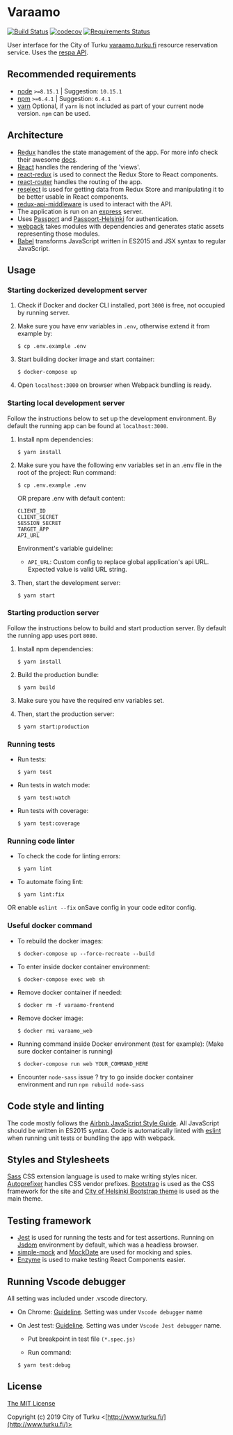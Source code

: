 Varaamo
=======

[![Build Status](https://travis-ci.com/digipointtku/varaamoTku.svg?branch=master)](https://travis-ci.com/digipointtku/varaamoTku)
[![codecov](https://codecov.io/gh/digipointtku/varaamoTku/branch/master/graph/badge.svg)](https://codecov.io/gh/digipointtku/varaamoTku)
[![Requirements Status](https://requires.io/github/digipointtku/varaamoTku/requirements.svg?branch=master)](https://requires.io/github/digipointtku/varaamoTku/requirements/?branch=master)

User interface for the City of Turku [varaamo.turku.fi](https://varaamo.turku.fi/) resource reservation service. Uses the [respa API](http://api.hel.fi/respa/v1/).

Recommended requirements
------------

- [node](http://nodejs.org/) `>=8.15.1` | Suggestion: `10.15.1`
- [npm](https://www.npmjs.com/) `>=6.4.1` | Suggestion: `6.4.1`
- [yarn](https://yarnpkg.com/) Optional, if `yarn` is not included as part of your current node version. `npm` can be used.

Architecture
------------

- [Redux](https://github.com/reactjs/redux) handles the state management of the app. For more info check their awesome [docs](http://redux.js.org/).
- [React](https://facebook.github.io/react/) handles the rendering of the 'views'.
- [react-redux](https://github.com/reactjs/react-redux) is used to connect the Redux Store to React components.
- [react-router](https://github.com/ReactTraining/react-router) handles the routing of the app.
- [reselect](https://github.com/reactjs/reselect) is used for getting data from Redux Store and manipulating it to be better usable in React components.
- [redux-api-middleware](https://github.com/agraboso/redux-api-middleware) is used to interact with the API.
- The application is run on an [express](http://expressjs.com/) server.
- Uses [Passport](https://github.com/jaredhanson/passport) and [Passport-Helsinki](https://github.com/City-of-Helsinki/passport-helsinki) for authentication.
- [webpack](https://webpack.github.io/) takes modules with dependencies and generates static assets representing those modules.
- [Babel](https://babeljs.io/) transforms JavaScript written in ES2015 and JSX syntax to regular JavaScript.

Usage
-----

### Starting dockerized development server

1. Check if Docker and docker CLI installed, port `3000` is free, not occupied by running server.

2. Make sure you have env variables in `.env`, otherwise extend it from example by:
    ```
    $ cp .env.example .env
    ```
3. Start building docker image and start container:
    ```
    $ docker-compose up
    ```
4. Open `localhost:3000` on browser when Webpack bundling is ready.

### Starting local development server

Follow the instructions below to set up the development environment.
By default the running app can be found at `localhost:3000`.

1. Install npm dependencies:

    ```
    $ yarn install
    ```

2. Make sure you have the following env variables set in an .env file in the root of the project:
    Run command:
    ```
    $ cp .env.example .env
    ```

    OR prepare .env with default content:

    ```
    CLIENT_ID
    CLIENT_SECRET
    SESSION_SECRET
    TARGET_APP
    API_URL
    ```

    Environment's variable guideline:

    - `API_URL`:
      Custom config to replace global application's api URL. Expected value is valid URL string.


3. Then, start the development server:

    ```
    $ yarn start
    ```

### Starting production server

Follow the instructions below to build and start production server.
By default the running app uses port `8080`.

1. Install npm dependencies:

    ```
    $ yarn install
    ```

2. Build the production bundle:

    ```
    $ yarn build
    ```

3. Make sure you have the required env variables set.

4. Then, start the production server:

    ```
    $ yarn start:production
    ```

### Running tests

- Run tests:

    ```
    $ yarn test
    ```

- Run tests in watch mode:

    ```
    $ yarn test:watch
    ```

- Run tests with coverage:

    ```
    $ yarn test:coverage
    ```

### Running code linter

- To check the code for linting errors:

    ```
    $ yarn lint
    ```
- To automate fixing lint:

    ```
    $ yarn lint:fix
    ```
OR enable `eslint --fix` onSave config in your code editor config.

### Useful docker command
- To rebuild the docker images:
    ```
    $ docker-compose up --force-recreate --build
    ```
- To enter inside docker container environment:
    ```
    $ docker-compose exec web sh
    ```
- Remove docker container if needed:
    ```
    $ docker rm -f varaamo-frontend
    ```
- Remove docker image:
    ```
    $ docker rmi varaamo_web
    ```
- Running command inside Docker environment (test for example):
(Make sure docker container is running)
    ```
    $ docker-compose run web YOUR_COMMAND_HERE
    ```
- Encounter `node-sass` issue ? try to go inside docker container environment and run `npm rebuild node-sass`

Code style and linting
----------------------

The code mostly follows the [Airbnb JavaScript Style Guide](https://github.com/airbnb/javascript).
All JavaScript should be written in ES2015 syntax.
Code is automatically linted with [eslint](http://eslint.org/) when running unit tests or bundling the app with webpack.

Styles and Stylesheets
----------------------

[Sass](http://sass-lang.com/) CSS extension language is used to make writing styles nicer. [Autoprefixer](https://github.com/postcss/autoprefixer) handles CSS vendor prefixes.
[Bootstrap](http://getbootstrap.com/) is used as the CSS framework for the site and [City of Helsinki Bootstrap theme](https://github.com/City-of-Helsinki/hel-bootstrap-3) is used as the main theme.

Testing framework
-----------------

- [Jest](https://jestjs.io/) is used for running the tests and for test assertions. Running on [Jsdom](https://github.com/jsdom/jsdom) environment by default, which was a headless browser.
- [simple-mock](https://github.com/jupiter/simple-mock) and [MockDate](https://github.com/boblauer/MockDate) are used for mocking and spies.
- [Enzyme](https://github.com/airbnb/enzyme) is used to make testing React Components easier.

Running Vscode debugger
----------------------

All setting was included under .vscode directory.

- On Chrome:
    [Guideline](https://code.visualstudio.com/blogs/2016/02/23/introducing-chrome-debugger-for-vs-code). Setting was under `Vscode debugger` name
- On Jest test:
    [Guideline](https://jestjs.io/docs/en/troubleshooting#debugging-in-vs-code). Setting was under `Vscode Jest debugger` name.

    - Put breakpoint in test file `(*.spec.js)`

    - Run command:

    ```
    $ yarn test:debug
    ```

License
-------

[The MIT License](http://opensource.org/licenses/MIT)

Copyright (c) 2019 City of Turku <[http://www.turku.fi/](http://www.turku.fi/)>
